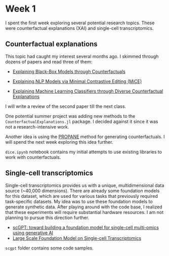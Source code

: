 # Week 1
I spent the first week exploring several potential research topics. These were counterfactual explanations (XAI) and single-cell transcriptomics.

## Counterfactual explanations
This topic had caught my interest several months ago. I skimmed through dozens of papers and read three of them:
* [Explaining Black-Box Models through Counterfactuals](https://arxiv.org/abs/2308.07198)

* [Explaining NLP Models via Minimal Contrastive Editing (MiCE)](https://aclanthology.org/2021.findings-acl.336/)

* [Explaining Machine Learning Classifiers through Diverse Counterfactual Explanations](https://arxiv.org/abs/1905.07697)

I will write a review of the second paper till the next class.

One potential summer project was adding new methods to the `CounterfactualExplanations.jl` package. I decided against it since it was not a research-intensive work.

Another idea is using the [PROPANE](https://arxiv.org/abs/2311.07064) method for generating counterfactuals. I will spend the next week exploring this idea further.

`dice.ipynb` notebook contains my initial attempts to use existing libraries to work with counterfactuals.

## Single-cell transcriptomics

Single-cell transcriptomics provides us with a unique, multidimensional data source (~40,000 dimensions). There are already some foundation models for this dataset, which are used for various tasks that previously required task-specific datasets. My idea was to use these foundation models to generate synthetic data. After playing around with the code base, I realized that these experiments will require substantial hardware resources. I am not planning to pursue this direction further.

* [scGPT: toward building a foundation model for single-cell multi-omics using generative AI](https://www.nature.com/articles/s41592-024-02201-0)
* [Large Scale Foundation Model on Single-cell Transcriptomics](https://www.biorxiv.org/content/10.1101/2023.05.29.542705v3)

`scgpt` folder contains some code samples.
